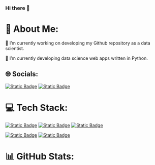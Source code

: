 ### Hi there 👋

<!--
**sakunyann/sakunyann** is a ✨ _special_ ✨ repository because its `README.md` (this file) appears on your GitHub profile.

Here are some ideas to get you started:

- 🔭 I’m currently working on ...
- 🌱 I’m currently learning ...
- 👯 I’m looking to collaborate on ...
- 🤔 I’m looking for help with ...
- 💬 Ask me about ...
- 📫 How to reach me: ...
- 😄 Pronouns: ...
- ⚡ Fun fact: ...
-->

# 💫 About Me:
🔭 I’m currently working on developing my Github repository as a data scientist. 

🌱 I’m currently developing data science web apps written in Python.

## 🌐 Socials:
[![Static Badge](https://img.shields.io/badge/LinkedIn-blue?style=flat&logo=linkedin&logoColor=blue&labelColor=white&color=blue&link=https%3A%2F%2Fwww.linkedin.com%2Fin%2Fsakurakoffron%2F)](https://www.linkedin.com/in/sakurakoffron/) 
[![Static Badge](https://img.shields.io/badge/DataCamp-%2311152b?style=flat&logo=datacamp&logoColor=%2311152b&labelColor=%233ab546&color=%233ab546)
](https://www.datacamp.com/portfolio/koffronsakura)



# 💻 Tech Stack:
[![Static Badge](https://img.shields.io/badge/Python-blue?style=for-the-badge&logo=Python&logoColor=white&labelColor=blue&color=blue&link=https%3A%2F%2Fwww.python.org%2F)](https://www.python.org) 
[![Static Badge](https://img.shields.io/badge/OpenAI-white?style=for-the-badge&logo=openai&logoColor=white&labelColor=black&color=black&link=https%3A%2F%2Fopenai.com%2F)](https://www.openai.com) 
[![Static Badge](https://img.shields.io/badge/Streamlit-red?style=for-the-badge&logo=streamlit&logoColor=red&labelColor=white&color=white)
](https://streamlit.io)

[![Static Badge](https://img.shields.io/badge/Microsoft%20SQL%20Server-blue?style=for-the-badge&logo=microsoftsqlserver&logoColor=white&labelColor=blue&color=blue&link=https%3A%2F%2Fwww.microsoft.com%2Fen-us%2Fsql-server%2F)](https://www.microsoft.com/en-us/sql-server)
[![Static Badge](https://img.shields.io/badge/Power%20BI-yellow?style=for-the-badge&logo=powerbi&logoColor=white&labelColor=yellow&color=yellow)
](https://powerbi.microsoft.com/)


# 📊 GitHub Stats:

